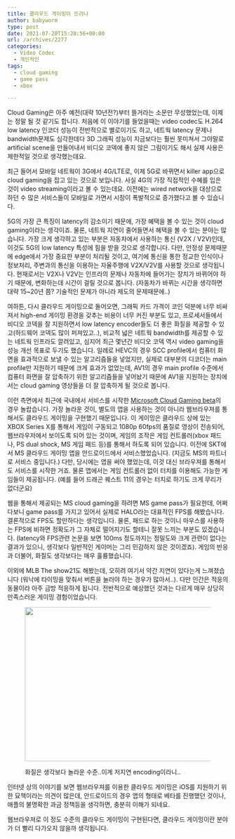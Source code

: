 ```yaml
---
title: 클라우드 게이밍이 뜨려나
author: babyworm
type: post
date: 2021-07-20T15:28:56+00:00
url: /archives/2277
categories:
  - Video Codec
  - 개인적인
tags:
  - cloud gaming
  - game pass
  - xbox

---
```

Cloud Gaming은 아주 예전(대략 10년전?)부터 뜰거라는 소문만 무성했었는데, 이제는 정말 될 것 같기도 합니다. 처음에 이 이야기를 들었을때는 video codec도 H.264 low latency 인코더 성능이 전반적으로 별로이기도 하고, 네트웍 latency 문제나 bandwidth문제도 심각한데다 3D 그래픽 성능이 지금보다는 훨씬 못미쳐서 그야말로 artificial scene을 만들어내서 비디오 코덱에 좋지 않은 그림이기도 해서 실제 사용은 제한적일 것으로 생각했는데요. 

최근 들어서 모바일 네트웍이 3G에서 4G/LTE로, 이제 5G로 바뀌면서 killer app으로 cloud gaming을 잡고 있는 것으로 보입니다. 사실 4G의 가장 직접적인 수혜를 입은 것이 video streaming이라고 볼 수 있는데요. 이전에는 wired network을 대상으로 하던 수 많은 서비스들이 모바일로 가면서 시장이 폭발적으로 증가했다고 볼 수 있습니다. 

5G의 가장 큰 특징이 latency의 감소이기 때문에, 가장 혜택을 볼 수 있는 것이 cloud gaming이라는 생각이죠. 물론, 네트웍 지연이 줄어들면서 혜택을 볼 수 있는 분야는 많습니다. 가장 크게 생각하고 있는 부분은 자동차에서 사용하는 통신 (V2X / V2V)인데, 이것도 5G의 low latency 특성에 힘을 받을 것으로 생각합니다. 다만, 안정성 문제때문에 edge에서 가장 중요한 부분이 처리될 것이고, 여기에 통신을 통한 정교한 인식이나 정보처리, 주변과의 통신을 이용하는 자율주행에 V2X/V2V를 사용할 것으로 생각됩니다. 현재로서는 V2X나 V2V는 인프라의 문제나 자동차에 들어가는 장치가 바뀌어야 하기 때문에, 변화하는데 시간이 걸릴 것으로 봅니다. (자동차가 바뀌는 시간을 생각하면 대략 15~20년 쯤? 기술적인 문제가 아니라 제도의 문제때문에..)

여하튼, 다시 클라우드 게이밍으로 돌어오면, 그래픽 카드 가격이 코인 덕분에 너무 비싸져서 high-end 게이밍 환경을 갖추는 비용이 너무 커진 부분도 있고, 프로세서들에서 비디오 코덱을 잘 지원하면서 low latency encoder들도 더 좋은 화질을 제공할 수 있고(하드웨어 코덱도 많이 퍼져있고..), 비교적 넓은 네트웍 bandwidth를 제공할 수 있는 네트웍 인프라도 깔려있고, 심지어 최근 몇년간 비디오 코덱 역시 video gaming을 성능 개선 목표로 두기도 했습니다. 일례로 HEVC의 경우 SCC profile에서 컴퓨터 화면을 효과적으로 보낼 수 있는 알고리즘들을 넣었지만, 실제로 대부분의 디코더는 main profile만 지원하기 때문에 크게 효과가 없었는데, AV1의 경우 main profile 수준에서 컴퓨터 화면을 잘 압축하기 위한 알고리즘들을 넣어놨기 때문에 AV1을 지원하는 장치에서는 cloud gaming 영상들을 더 잘 압축하게 될 것으로 봅니다. 

이런 측면에서 최근에 국내에서 서비스를 시작한 <a rel="noreferrer noopener" href="http://Xbox Cloud Gaming" target="_blank">Microsoft Cloud Gaming beta</a>의 경우 놀랍습니다. 가장 놀라운 것이, 별도의 앱을 사용하는 것이 아니라 웹브라우져를 통해서도 클라우드 게이밍을 구현했기 때문입니다. 이 게이밍은 클라우드 상에 있는 XBOX Series X를 통해서 게임이 구동되고 1080p 60fps의 품질로 영상이 전송되어, 웹브라우저에서 보이도록 되어 있는 것이며, 게임의 조작은 게임 컨트롤러(xbox 패드나, PS dual shock, MS 게임 패드 등)를 통해서 하도록 되어 있습니다. 이전에 SKT에서 MS 클라우드 게이밍 앱을 안드로이드에서 서비스했었습니다. (지금도 MS의 파트너로 서비스 중입니다.) 다만, 당시에는 앱을 써야 했었는데, 이것 대신 브라우져를 통해서도 서비스를 시작한 거죠. 물론 앱에서는 게임 컨트롤러 없이 터치를 이용해도 가능한 게임들이 제공됩니다. (예를 들어 드래곤 퀘스트 11의 경우는 터치로 하기도 크게 무리가 없더군요)

웹을 통해서 제공되는 MS cloud gaming을 하려면 MS game pass가 필요한데, 어쩌다보니 game pass를 가지고 있어서 실제로 HALO라는 대표적인 FPS를 해봤습니다. 결론적으로 FPS도 할만하다는 생각입니다. 물론, 패드로 하는 것이니 마우스를 사용하는 FPS에 비하면 정확도가 그 자체로 떨어지기도 할테니 잘못 느끼는 부분도 있겠습니다. (latency와 FPS관련 논문을 보면 100ms 정도까지는 정밀도와 크게 관련이 없다는 결과가 있으니, 생각보다 일반적인 게이머는 그리 민감하지 않은 것이겠죠). 게임의 반응과 더불어, 화질도 생각보다는 매우 훌륭했습니다. 

이외에 MLB The show21도 해봤는데, 오히려 여기서 약간 지연이 있다는게 느껴졌습니다 (워낙에 타이밍을 맞춰서 버튼을 눌러야 하는 경우가 많아서..). 다만 인간은 적응의 동물이라 아주 금방 적응하게 됩니다. 전반적으로 예상했던 것과는 다르게 매우 상당히 만족스러운 게이밍 경험이었습니다.<figure class="wp-block-image size-large">

[<img loading="lazy" decoding="async" width="625" height="351" src="https://i0.wp.com/babyworm.net/wordpress/wp-content/uploads/2021/07/image.png?resize=625%2C351" alt="" class="wp-image-2279" srcset="https://i0.wp.com/babyworm.net/wordpress/wp-content/uploads/2021/07/image.png?w=988 988w, https://i0.wp.com/babyworm.net/wordpress/wp-content/uploads/2021/07/image.png?resize=300%2C169 300w, https://i0.wp.com/babyworm.net/wordpress/wp-content/uploads/2021/07/image.png?resize=768%2C431 768w, https://i0.wp.com/babyworm.net/wordpress/wp-content/uploads/2021/07/image.png?resize=624%2C351 624w" sizes="(max-width: 625px) 100vw, 625px" data-recalc-dims="1" />][1]<figcaption>화질은 생각보다 놀라운 수준..이게 저지연 encoding이라니..</figcaption></figure> 

인터넷 상의 이야기를 보면 웹브라우져를 이용한 클라우드 게이밍은 iOS를 지원하기 위한 묘책이라는 의견이 많은데, 안드로이드의 경우 앱의 형태로 베타를 진행했던 것이나, 애플의 불명확한 과금 정책등을 생각하면, 충분히 이해가 되네요. 

웹브라우져로 이 정도 수준의 클라우드 게이밍이 구현된다면, 클라우드 게이밍이란 분야가 더 빨리 다가오지 않을까 생각됩니다.

 [1]: https://i0.wp.com/babyworm.net/wordpress/wp-content/uploads/2021/07/image.png